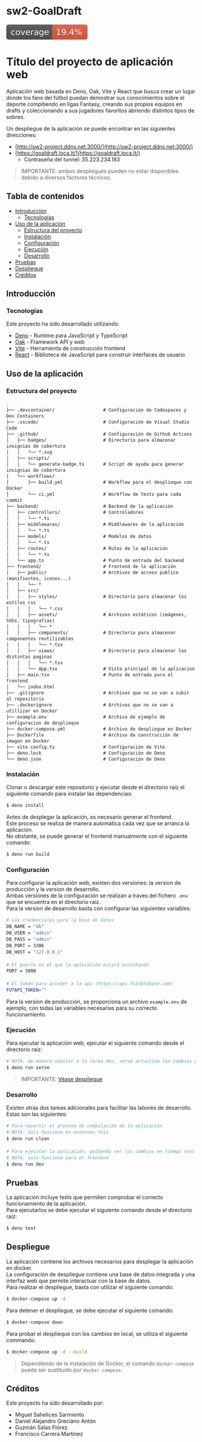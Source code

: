 # sw2-GoalDraft
![Coverage](.github/badges/coverage.svg)

# Título del proyecto de aplicación web

Aplicación web basada en Deno, Oak, Vite y React que busca crear un lugar donde los fans del fútbol puedan demostrar sus conocimientos sobre el deporte compitiendo en ligas Fantasy, creando sus propios equipos en drafts y coleccionando a sus jugadores favoritos abriendo distintos tipos de sobres.

<!--
![Funcionamiento de la aplicación web](docs/overview.png)
-->


Un despliegue de la aplicación se puede encontrar en las siguientes direcciones:
* [http://sw2-project.ddns.net:3000/](http://sw2-project.ddns.net:3000/)
* [https://goaldraft.loca.lt/](https://goaldraft.loca.lt/)
  * Contraseña del tunnel: 35.223.234.183

> IMPORTANTE: ambos despliegues pueden no estar disponibles debido a diversos factores técnicos.
<!--
Credenciales para ambos despliegues:
* Administrador
  * Usuario: admin
  * Contraseña: admin
* Cliente:
  * Usuario: user
  * Contraseña: user
-->

## Tabla de contenidos

* [Introducción](#introducción)
  * [Tecnologías](#tecnologías)
* [Uso de la aplicación](#uso-de-la-aplicación)
  * [Estructura del proyecto](#estructura-del-proyecto)
  * [Instalación](#instalación)
  * [Configuración](#configuración)
  * [Ejecución](#ejecución)
  * [Desarrollo](#desarrollo)
* [Pruebas](#pruebas)
* [Despliegue](#despliegue)
* [Créditos](#créditos)

## Introducción

### Tecnologías

Este proyecto ha sido desarrollado utilizando:

* [Deno](https://deno.land/) - Runtime para JavaScript y TypeScript
* [Oak](https://oakserver.org/) - Framework API y web
* [Vite](https://vite.dev/) - Herramienta de construcción frontend
* [React](https://react.dev/) - Biblioteca de JavaScript para construir interfaces de usuario


## Uso de la aplicación

### Estructura del proyecto

```
.
├── .devcontainer/                  # Configuración de Codespaces y Dev Containers
├── .vscode/                        # Configuración de Visual Studio Code
├── .github/                        # Configuración de Github Actions
│   ├── badges/                     # Directorio para almacenar insignias de cobertura
│   │   └── *.svg
│   ├── scripts/
│   │   └── generate-badge.ts       # Script de ayuda para generar insignias de cobertura
│   └── workflows/
│       ├── build.yml               # Workflow para el desplieque con Docker
│       └── ci.yml                  # Workflow de tests para cada commit
├── backend/                        # Backend de la aplicación                
│   ├── controllers/                # Controladores
│   │   └── *.ts                    
│   ├── middlewares/                # Middlewares de la aplicación
│   │   └── *.ts                    
│   ├── models/                     # Modelos de datos
│   │   └── *.ts                    
│   ├── routes/                     # Rutas de la aplicación
│   │   └── *.ts                    
│   └── app.ts                      # Punto de entrada del backend
├── frontend/                       # Frontend de le aplicación
│   ├── public/                     # Archivos de acceso publico (manifiestos, iconos...)
│   │   └── *
│   ├── src/                        
│   │   ├── styles/                 # Directorio para almacenar los estilos css
│   │   │   └── *.css
│   │   ├── assets/                 # Archivos estáticos (imágenes, SVGs, tipografias)
│   │   │   └── *
│   │   ├── components/             # Directorio para almacenar componentes reutilizables
│   │   │   └── *.tsx
│   │   ├── views/                  # Directorio para almacenar las distintas paginas
│   │   │   └── *.tsx
│   │   └── App.tsx                 # Vista principal de la aplicacion
│   ├── main.tsx                    # Punto de entrada para el frontend
│   └── index.html
├── .gitignore                      # Archivos que no se van a subir al repositorio
├── .dockerignore                   # Archivos que no se van a utillizar en Docker
├── example.env                     # Archivo de ejemplo de configuracion de desplieque
├── docker-compose.yml              # Archivo de despliegue en Docker
├── Dockerfile                      # Archivo de construcción de imagen en Docker
├── vite.config.ts                  # Configuración de Vite
├── deno.lock                       # Configuración de Deno
└── deno.json                       # Configuración de Deno
```


### Instalación

Clonar o descargar este repositorio y ejecutar desde el directorio raíz el siguiente comando para instalar las dependencias:

```bash
$ deno install
```

Antes de desplegar la aplicación, es necesario generar el frontend.  
Este proceso se realiza de manera automática cada vez que se arranca la aplicación.  
No obstante, se puede generar el frontend manualmente con el siguiente comando:

```bash
$ deno run build
```

### Configuración

Para configurar la aplicación web, existen dos versiones: la version de producción y la version de desarrollo.  
Ambas versiones de la configuración se realizan a traves del fichero `.env` que se encuentra en el directorio raíz.  
Para la version de desarrollo basta con configurar las siguientes variables:

```bash
# Las credenciales para la base de datos
DB_NAME = "db"
DB_USER = "admin"
DB_PASS = "admin"
DB_PORT = 3306
DB_HOST = "127.0.0.1"

# El puerto en el que la aplicación estará escuchando
PORT = 3000

# El token para acceder a la api (https://api.futdatabase.com)
FUTAPI_TOKEN=""
```

Para la version de producción, se proporciona un archivo `example.env` de ejemplo, con todas las variables necesarias para su correcto funcionamiento.  


### Ejecución

Para ejecutar la aplicación web, ejecutar el siguiente comando desde el directorio raíz:

```bash
# NOTA: de manera similar a la tarea dev, serve actualiza los cambios en directo (tanto frontend como backend).
$ deno run serve
```

> IMPORTANTE: [Véase despliegue](#despliegue)

### Desarrollo

Existen otras dos tareas adicionales para facilitar las labores de desarrollo. Estas son las siguientes:
```bash
# Para revertir el proceso de compilación de la aplicación
# NOTA: Solo funciona en entornos *nix
$ deno run clean

# Para ejecutar la aplicación, pudiendo ver los cambios en tiempo real
# NOTA: solo funciona para el frontend
$ deno run dev
```


## Pruebas

La aplicación incluye tests que permiten comprobar el correcto funcionamiento de la aplicación.  
Para ejecutarlos se debe ejecutar el siguiente comando desde el directorio raíz:

```bash
$ deno test
```

## Despliegue

La aplicación contiene los archivos necesarios para desplegar la aplicación en docker.  
La configuración de despliegue contiene una base de datos integrada y una interfaz web que permite interactuar con la base de datos.  
Para realizar el despliegue, basta con utilizar el siguiente comando:

```bash
$ docker-compose up -d
```

Para detener el despliegue, se debe ejecutar el siguiente comando:

```bash
$ docker-compose down
```

Para probar el desplieque con los cambios en local, se utiliza el siguiente commando:

```bash
$ docker-compose up -d --build
```

> Dependiendo de la instalación de Docker, el comando `docker-compose` puede ser sustituido por `docker compose`.


## Créditos

Este proyecto ha sido desarrollado por:

* Miguel Sahelices Sarmiento
* Daniel Alejandro Greciano Antón
* Guzmán Salas Flórez
* Francisco Carrera Martínez
